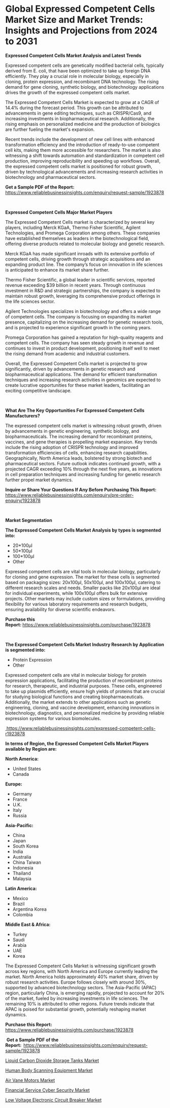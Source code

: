 <p><h1>Global Expressed Competent Cells Market Size and Market Trends: Insights and Projections from 2024 to 2031</h1></p><p><strong>Expressed Competent Cells Market Analysis and Latest Trends</strong></p>
<p><p>Expressed competent cells are genetically modified bacterial cells, typically derived from E. coli, that have been optimized to take up foreign DNA efficiently. They play a crucial role in molecular biology, especially in cloning, protein expression, and recombinant DNA technology. The rising demand for gene cloning, synthetic biology, and biotechnology applications drives the growth of the expressed competent cells market.</p><p>The Expressed Competent Cells Market is expected to grow at a CAGR of 14.4% during the forecast period. This growth can be attributed to advancements in gene editing techniques, such as CRISPR/Cas9, and increasing investments in biopharmaceutical research. Additionally, the rising emphasis on personalized medicine and the production of biologics are further fueling the market's expansion.</p><p>Recent trends include the development of new cell lines with enhanced transformation efficiency and the introduction of ready-to-use competent cell kits, making them more accessible for researchers. The market is also witnessing a shift towards automation and standardization in competent cell production, improving reproducibility and speeding up workflows. Overall, the expressed competent cells market is positioned for robust growth, driven by technological advancements and increasing research activities in biotechnology and pharmaceutical sectors.</p></p>
<p><strong>Get a Sample PDF of the Report:&nbsp;</strong> <a href="https://www.reliablebusinessinsights.com/enquiry/request-sample/1923878?utm_campaign=118&utm_medium=2&utm_source=Github&utm_content=ia&utm_term=24102024&utm_id=expressed-competent-cells">https://www.reliablebusinessinsights.com/enquiry/request-sample/1923878</a></p>
<p>&nbsp;</p>
<p><strong>Expressed Competent Cells Major Market Players</strong></p>
<p><p>The Expressed Competent Cells market is characterized by several key players, including Merck KGaA, Thermo Fisher Scientific, Agilent Technologies, and Promega Corporation among others. These companies have established themselves as leaders in the biotechnological field, offering diverse products related to molecular biology and genetic research.</p><p>Merck KGaA has made significant inroads with its extensive portfolio of competent cells, driving growth through strategic acquisitions and an expanding product line. The company’s focus on innovation in life sciences is anticipated to enhance its market share further.</p><p>Thermo Fisher Scientific, a global leader in scientific services, reported revenue exceeding $39 billion in recent years. Through continuous investment in R&D and strategic partnerships, the company is expected to maintain robust growth, leveraging its comprehensive product offerings in the life sciences sector.</p><p>Agilent Technologies specializes in biotechnology and offers a wide range of competent cells. The company is focusing on expanding its market presence, capitalizing on the increasing demand for genetic research tools, and is projected to experience significant growth in the coming years.</p><p>Promega Corporation has gained a reputation for high-quality reagents and competent cells. The company has seen steady growth in revenue and continues to invest in product development, positioning itself well to meet the rising demand from academic and industrial customers.</p><p>Overall, the Expressed Competent Cells market is projected to grow significantly, driven by advancements in genetic research and biopharmaceutical applications. The demand for efficient transformation techniques and increasing research activities in genomics are expected to create lucrative opportunities for these market leaders, facilitating an exciting competitive landscape.</p></p>
<p>&nbsp;</p>
<p><strong>What Are The Key Opportunities For Expressed Competent Cells Manufacturers?</strong></p>
<p><p>The expressed competent cells market is witnessing robust growth, driven by advancements in genetic engineering, synthetic biology, and biopharmaceuticals. The increasing demand for recombinant proteins, vaccines, and gene therapies is propelling market expansion. Key trends include the rising adoption of CRISPR technology and improved transformation efficiencies of cells, enhancing research capabilities. Geographically, North America leads, bolstered by strong biotech and pharmaceutical sectors. Future outlook indicates continued growth, with a projected CAGR exceeding 10% through the next five years, as innovations in cell preparation techniques and increasing funding for genetic research further propel market dynamics.</p></p>
<p><strong>Inquire or Share Your Questions If Any Before Purchasing This Report:</strong> <a href="https://www.reliablebusinessinsights.com/enquiry/pre-order-enquiry/1923878?utm_campaign=118&utm_medium=2&utm_source=Github&utm_content=ia&utm_term=24102024&utm_id=expressed-competent-cells">https://www.reliablebusinessinsights.com/enquiry/pre-order-enquiry/1923878</a></p>
<p>&nbsp;</p>
<p><strong>Market Segmentation</strong></p>
<p><strong>The Expressed Competent Cells Market Analysis by types is segmented into:</strong></p>
<p><ul><li>20*100μl</li><li>50*100μl</li><li>100*100μl</li><li>Other</li></ul></p>
<p><p>Expressed competent cells are vital tools in molecular biology, particularly for cloning and gene expression. The market for these cells is segmented based on packaging sizes: 20x100μl, 50x100μl, and 100x100μl, catering to different research scales and needs. Smaller packs like 20x100μl are ideal for individual experiments, while 100x100μl offers bulk for extensive projects. Other markets may include custom sizes or formulations, providing flexibility for various laboratory requirements and research budgets, ensuring availability for diverse scientific endeavors.</p></p>
<p><strong>Purchase this Report:&nbsp;</strong><a href="https://www.reliablebusinessinsights.com/purchase/1923878?utm_campaign=118&utm_medium=2&utm_source=Github&utm_content=ia&utm_term=24102024&utm_id=expressed-competent-cells">https://www.reliablebusinessinsights.com/purchase/1923878</a></p>
<p>&nbsp;</p>
<p><strong>The Expressed Competent Cells Market Industry Research by Application is segmented into:</strong></p>
<p><ul><li>Protein Expression</li><li>Other</li></ul></p>
<p><p>Expressed competent cells are vital in molecular biology for protein expression applications, facilitating the production of recombinant proteins for research, therapeutic, and industrial purposes. These cells, engineered to take up plasmids efficiently, ensure high yields of proteins that are crucial for studying biological functions and creating biopharmaceuticals. Additionally, the market extends to other applications such as genetic engineering, cloning, and vaccine development, enhancing innovations in biotechnology, diagnostics, and personalized medicine by providing reliable expression systems for various biomolecules.</p></p>
<p><a href="https://www.reliablebusinessinsights.com/expressed-competent-cells-r1923878?utm_campaign=118&utm_medium=2&utm_source=Github&utm_content=ia&utm_term=24102024&utm_id=expressed-competent-cells">&nbsp;https://www.reliablebusinessinsights.com/expressed-competent-cells-r1923878</a></p>
<p><strong>In terms of Region, the Expressed Competent Cells Market Players available by Region are:</strong></p>
<p>
    <p> <strong> North America: </strong>
        <ul>
            <li>United States</li>
            <li>Canada</li>
        </ul>
        </p> 
    <p> <strong> Europe: </strong>
        <ul>
            <li>Germany</li>
            <li>France</li>
            <li>U.K.</li>
            <li>Italy</li>
            <li>Russia</li>
        </ul>
        </p> 
    <p> <strong> Asia-Pacific: </strong>
        <ul>
            <li>China</li>
            <li>Japan</li>
            <li>South Korea</li>
            <li>India</li>
            <li>Australia</li>
            <li>China Taiwan</li>
            <li>Indonesia</li>
            <li>Thailand</li>
            <li>Malaysia</li>
        </ul>
        </p> 
    <p> <strong> Latin America: </strong>
        <ul>
            <li>Mexico</li>
            <li>Brazil</li>
            <li>Argentina Korea</li>
            <li>Colombia</li>
        </ul>
        </p> 
    <p> <strong> Middle East & Africa: </strong>
        <ul>
            <li>Turkey</li>
            <li>Saudi</li>
            <li>Arabia</li>
            <li>UAE</li>
            <li>Korea</li>
        </ul>
    </p>
    </p>
<p><p>The Expressed Competent Cells Market is witnessing significant growth across key regions, with North America and Europe currently leading the market. North America holds approximately 40% market share, driven by robust research activities. Europe follows closely with around 30%, supported by advanced biotechnology sectors. The Asia-Pacific (APAC) region, particularly China, is emerging rapidly, projected to account for 20% of the market, fueled by increasing investments in life sciences. The remaining 10% is attributed to other regions. Future trends indicate that APAC is poised for substantial growth, potentially reshaping market dynamics.</p></p>
<p><strong>Purchase this Report: </strong><a href="https://www.reliablebusinessinsights.com/purchase/1923878?utm_campaign=118&utm_medium=2&utm_source=Github&utm_content=ia&utm_term=24102024&utm_id=expressed-competent-cells">https://www.reliablebusinessinsights.com/purchase/1923878</a></p>
<p>&nbsp;<strong>Get a Sample PDF of the Report:&nbsp;&nbsp;</strong><a href="https://www.reliablebusinessinsights.com/enquiry/request-sample/1923878?utm_campaign=118&utm_medium=2&utm_source=Github&utm_content=ia&utm_term=24102024&utm_id=expressed-competent-cells">https://www.reliablebusinessinsights.com/enquiry/request-sample/1923878</a></p>
<p><strong></strong></p>
<p><p><a href="https://www.linkedin.com/pulse/liquid-carbon-dioxide-storage-tanks-spectrum-usage-patterns-vnuoe?utm_campaign=118&utm_medium=2&utm_source=Github&utm_content=ia&utm_term=24102024&utm_id=expressed-competent-cells">Liquid Carbon Dioxide Storage Tanks Market</a></p><p><a href="https://github.com/avilarotedlowkog/Market-Research-Report-List-1/blob/main/human-body-scanning-equipment-market.md?utm_campaign=118&utm_medium=2&utm_source=Github&utm_content=ia&utm_term=24102024&utm_id=expressed-competent-cells">Human Body Scanning Equipment Market</a></p><p><a href="https://issuu.com/reportprime-2/docs/air-vane-motors-market-size-2030.pp_4c6618f087b56c?utm_campaign=118&utm_medium=2&utm_source=Github&utm_content=ia&utm_term=24102024&utm_id=expressed-competent-cells">Air Vane Motors Market</a></p><p><a href="https://www.linkedin.com/pulse/financial-service-cyber-security-market-outlook-forecast-p9qhe?utm_campaign=118&utm_medium=2&utm_source=Github&utm_content=ia&utm_term=24102024&utm_id=expressed-competent-cells">Financial Service Cyber Security Market</a></p><p><a href="https://github.com/fannklhimesu/Market-Research-Report-List-1/blob/main/low-voltage-electronic-circuit-breaker-market.md?utm_campaign=118&utm_medium=2&utm_source=Github&utm_content=ia&utm_term=24102024&utm_id=expressed-competent-cells">Low Voltage Electronic Circuit Breaker Market</a></p></p>